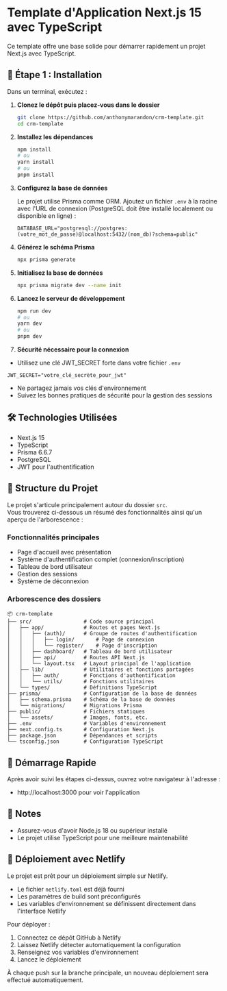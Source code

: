 # Template d'Application Next.js 15 avec TypeScript

Ce template offre une base solide pour démarrer rapidement un projet Next.js avec TypeScript.

## 🚀 Étape 1&nbsp;: Installation

Dans un terminal, exécutez&nbsp;:

1. **Clonez le dépôt puis placez‑vous dans le dossier**
   ```bash
   git clone https://github.com/anthonymarandon/crm-template.git
   cd crm-template
   ```

2. **Installez les dépendances**
   ```bash
   npm install
   # ou
   yarn install
   # ou
   pnpm install
   ```

3. **Configurez la base de données**

   Le projet utilise Prisma comme ORM. Ajoutez un fichier `.env` à la racine avec l'URL de connexion (PostgreSQL doit être installé localement ou disponible en ligne) :

   ```env
   DATABASE_URL="postgresql://postgres:(votre_mot_de_passe)@localhost:5432/(nom_db)?schema=public"
   ```

4. **Générez le schéma Prisma**

   ```bash
   npx prisma generate
   ```

5. **Initialisez la base de données**

   ```bash
   npx prisma migrate dev --name init
   ```

6. **Lancez le serveur de développement**

   ```bash
   npm run dev
   # ou
   yarn dev
   # ou
   pnpm dev
   ```

7. **Sécurité nécessaire pour la connexion**

- Utilisez une clé JWT_SECRET forte dans votre fichier `.env`
```env
JWT_SECRET="votre_clé_secrète_pour_jwt"
```
- Ne partagez jamais vos clés d'environnement
- Suivez les bonnes pratiques de sécurité pour la gestion des sessions

## 🛠️ Technologies Utilisées

- Next.js 15
- TypeScript
- Prisma 6.6.7
- PostgreSQL
- JWT pour l'authentification

## 📁 Structure du Projet

Le projet s'articule principalement autour du dossier `src`.  
Vous trouverez ci-dessous un résumé des fonctionnalités ainsi qu'un aperçu de l'arborescence :

### Fonctionnalités principales

- Page d'accueil avec présentation
- Système d'authentification complet (connexion/inscription)
- Tableau de bord utilisateur
- Gestion des sessions
- Système de déconnexion

### Arborescence des dossiers

```
📦 crm-template
├── src/                 # Code source principal
│   ├── app/             # Routes et pages Next.js
│   │   ├── (auth)/      # Groupe de routes d'authentification
│   │   │   ├── login/       # Page de connexion
│   │   │   └── register/    # Page d'inscription
│   │   ├── dashboard/   # Tableau de bord utilisateur
│   │   ├── api/         # Routes API Next.js
│   │   └── layout.tsx   # Layout principal de l'application
│   ├── lib/             # Utilitaires et fonctions partagées
│   │   ├── auth/        # Fonctions d'authentification
│   │   └── utils/       # Fonctions utilitaires
│   └── types/           # Définitions TypeScript
├── prisma/              # Configuration de la base de données
│   ├── schema.prisma    # Schéma de la base de données
│   └── migrations/      # Migrations Prisma
├── public/              # Fichiers statiques
│   └── assets/          # Images, fonts, etc.
├── .env                 # Variables d'environnement
├── next.config.ts       # Configuration Next.js
├── package.json         # Dépendances et scripts
└── tsconfig.json        # Configuration TypeScript
```

## 🚀 Démarrage Rapide

Après avoir suivi les étapes ci-dessus, ouvrez votre navigateur à l'adresse :
- http://localhost:3000 pour voir l'application

## 📝 Notes

- Assurez-vous d'avoir Node.js 18 ou supérieur installé
- Le projet utilise TypeScript pour une meilleure maintenabilité

## 🚀 Déploiement avec Netlify

Le projet est prêt pour un déploiement simple sur Netlify.

- Le fichier `netlify.toml` est déjà fourni
- Les paramètres de build sont préconfigurés
- Les variables d'environnement se définissent directement dans l'interface Netlify

Pour déployer&nbsp;:
1. Connectez ce dépôt GitHub à Netlify
2. Laissez Netlify détecter automatiquement la configuration
3. Renseignez vos variables d'environnement
4. Lancez le déploiement

À chaque push sur la branche principale, un nouveau déploiement sera effectué automatiquement.
